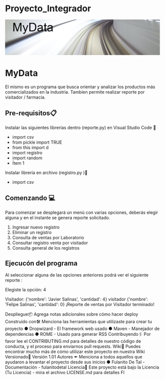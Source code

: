 # Proyecto_Integrador
![imagen](/img/MyData.jpg)
# MyData

El mismo es un programa que busca orientar y analizar los productos más comercializados en la industria.
Tambíen permite realizar reporte por visitador / farmacia.

## Pre-requisitos📋
Instalar las siguientes librerías dentro (reporte.py) en Visual Studio Code 🔧
- import csv
- from pickle import TRUE
- from this import d
- import registro
- import random
- Ítem 1

Instalar librería en archivo (registro.py )🔧
- import csv


## Comenzando 💻
Para comenzar se desplegará un menú con varias opciones, deberás elegir alguna y en el instante se genera reporte solicitado.


1. Ingresar nuevo registro 
2. Eliminar un registro
3. Consulta de ventas por Laboratorio 
4. Consultar registro venta por visitador
5. Consulta general de los registros

## Ejecucón del programa 

Al seleccionar alguna de las opciones anteriores podrá ver el siguiente reporte :


Elegiste la opción: 4

Visitador:  {'nombre': 'Javier Salinas', 'cantidad': 4}
visitador {'nombre': 'Felipe Salinas', 'cantidad': 0}
¡Reporte de ventas por Visitador terminado!


Despliegue📦
Agrega notas adicionales sobre cómo hacer deploy
Construido con🛠
Menciona las herramientas que utilizaste para crear tu proyecto
● Dropwizard - El framework web usado
● Maven - Manejador de dependencias
● ROME - Usado para generar RSS
Contribuyendo🖇
Por favor lee el CONTRIBUTING.md para detalles de nuestro código de conducta, y
el proceso para enviarnos pull requests.
Wiki📖
Puedes encontrar mucho más de cómo utilizar este proyecto en nuestra Wiki
Versionado📌
Versión 1.01
Autores ✒
Menciona a todos aquellos que ayudaron a levantar el proyecto desde sus inicios
● Fulanito De Tal - Documentación - fulanitodetal
Licencia📄
Este proyecto está bajo la Licencia (Tu Licencia) - mira el archivo LICENSE.md para
detalles
FI
```
